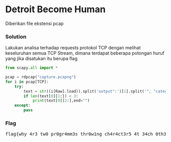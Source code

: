 <h1><b>Detroit Become Human</b></h1>
<p>Diberikan file ekstensi pcap</p>

<h3><b>Solution</b></h3>
<p>Lakukan analisa terhadap requests protokol TCP dengan melihat keseluruhan semua TCP Stream, dimana terdapat beberapa potongan huruf yang jika disatukan itu berupa flag</p>

```python
from scapy.all import *

pcap = rdpcap("capture.pcapng")
for i in pcap[TCP]:
    try:
        text = str((i[Raw].load)).split('output":')[1].split('", "category":')
        if len(text[0][1:]) < 3:
            print(text[0][2:],end="")
    except:
        pass
````

<h3><b>Flag</b></h3>
<pre>
flag{why_4r3_tw0_pr0gr4mm3s_thr0w1ng_ch4r4ct3r5_4t_34ch_0th3r??}
</pre>
